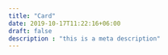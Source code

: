 ```yaml
---
title: "Card"
date: 2019-10-17T11:22:16+06:00
draft: false
description : "this is a meta description"
---
```


